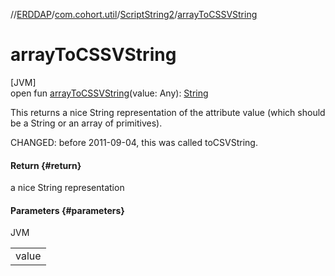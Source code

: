 //[ERDDAP](../../../index.md)/[com.cohort.util](../index.md)/[ScriptString2](index.md)/[arrayToCSSVString](array-to-c-s-s-v-string.md)

# arrayToCSSVString

[JVM]\
open fun [arrayToCSSVString](array-to-c-s-s-v-string.md)(value: Any): [String](https://docs.oracle.com/en/java/javase/21/docs/api/java.base/java/lang/String.html)

This returns a nice String representation of the attribute value (which should be a String or an array of primitives). 

CHANGED: before 2011-09-04, this was called toCSVString.

#### Return {#return}

a nice String representation

#### Parameters {#parameters}

JVM

| |
|---|
| value |